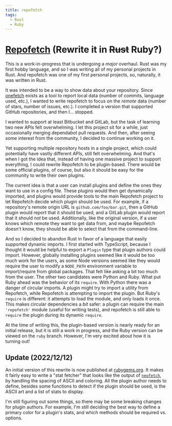 ```yaml
---
title: repofetch
tags:
  - Rust
  - Ruby
---
```

# [Repofetch][repofetch] (Rewrite it in ~~Rust~~ Ruby?)

This is a work-in-progress that is undergoing a *major* overhaul. Rust was my first hobby language,
and so I was writing all of my personal projects in Rust. And repofetch was one of my first
personal projects, so, naturally, it was written in Rust.

It was intended to be a way to show data about your repository. Since [onefetch] exists as a tool
to report local data (number of commits, language used, etc.), I wanted to write repofetch to focus
on the *remote* data (number of stars, number of issues, etc.). I completed a version that supported
GitHub repositories, and then I... stopped.

I wanted to support at least Bitbucket and GitLab, but the task of learning two new APIs felt
overwhelming. I let this project sit for a while, just occasionally merging dependabot pull
requests. And then, after seeing some interest from the community, I decided to continue working on
it.

Yet supporting multiple repository hosts in a single
project, which could potentially have vastly different APIs, still felt overwhelming. And that's
when I got the idea that, instead of having one massive project to support everything, I could
rewrite Repofetch to be plugin-based. There would be some official plugins, of course, but also it
should be easy for the community to write their own plugins.

The current idea is that a user can install plugins and define the ones they want to use in a config
file. These plugins would then get dynamically imported, and plugins would provide tools to the main
Repofetch project to let Repofetch decide which plugin should be used. For example, if a
repository's remote origin URL is `github.com/foo/bar.git`, then a GitHub plugin would report that
it should be used, and a GitLab plugin would report that it should *not* be used. Additionally, like
the original version, if a user knows which remote they want to get data from, and maybe Repofetch
doesn't know, they should be able to select that from the command-line.

And so I decided to abandon Rust in favor of a language that easily supported dynamic imports. I
first started with TypeScript, because I thought it would be helpful to export a `Plugin` type that
plugin authors could import. However, globally installing plugins seemed like it would be too much
work for the users, as some Node versions seemed like they would require the user to modify a
`NODE_PATH` environment variable to import/require from global packages. That felt like asking a bit
too much from the user. The other two candidates were Python and Ruby. What put Ruby ahead was the
behavior of its `require`. With Python there was a danger of circular imports. A plugin might try
to import a utility from Repofetch, while Repofetch is attempting to import the plugin. But Ruby's
`require` is different: it attempts to load the module, and only loads it once. This makes circular
dependencies a *bit* safer: a plugin can require the main `'repofetch'` module (useful for writing
tests), and repofetch is still able to `require` the plugin during its dynamic `require`.

At the time of writing this, the plugin-based version is nearly ready for an initial release, but
it is still a work in progress, and the Ruby version can be viewed on the `ruby` branch. However,
I'm very excited about how it is turning out!

## Update (2022/12/12)

An initial version of this rewrite is now published at [rubygems.org][gem]. It makes it fairly easy
to write a "stat fetcher" that looks like the output of [`neofetch`][neofetch], by handling the
spacing of ASCII and coloring. All the plugin author needs to define, besides some functions to
detect if the plugin should be used, is the ASCII art and a list of stats to display.

I'm still figuring out some things, so there may be some breaking changes for plugin authors. For
example, I'm still deciding the best way to define a primary color for a plugin's stats, and which
methods should be required vs. options.

[gem]: https://rubygems.org/gems/repofetch
[neofetch]: https://github.com/dylanaraps/neofetch
[onefetch]: https://github.com/o2sh/onefetch
[repofetch]: https://github.com/spenserblack/repofetch
